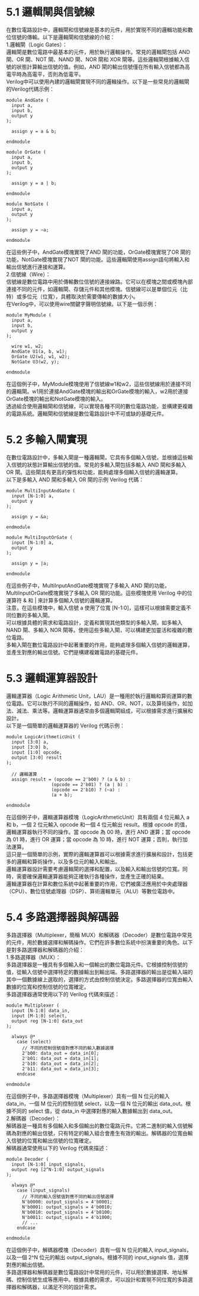 # 5.1 邏輯閘與信號線  
在數位電路設計中，邏輯閘和信號線是基本的元件，用於實現不同的邏輯功能和數位信號的傳輸。以下是邏輯閘和信號線的介紹：  
1.邏輯閘（Logic Gates）：  
邏輯閘是數位電路中最基本的元件，用於執行邏輯操作。常見的邏輯閘包括 AND 閘、OR 閘、NOT 閘、NAND 閘、NOR 閘和 XOR 閘等。這些邏輯閘根據輸入信號的狀態計算輸出信號的值。例如，AND 閘的輸出信號僅在所有輸入信號都為高電平時為高電平，否則為低電平。  
Verilog中可以使用內建的邏輯閘實現不同的邏輯操作。以下是一些常見的邏輯閘的Verilog代碼示例：  
```
module AndGate (
  input a,
  input b,
  output y
);

  assign y = a & b;

endmodule

module OrGate (
  input a,
  input b,
  output y
);

  assign y = a | b;

endmodule

module NotGate (
  input a,
  output y
);

  assign y = ~a;

endmodule
```
在這些例子中，AndGate模塊實現了AND 閘的功能，OrGate模塊實現了OR 閘的功能，NotGate模塊實現了NOT 閘的功能。這些邏輯閘使用assign語句將輸入和輸出信號進行連接和運算。  
2.信號線（Wire）：  
信號線是數位電路中用於傳輸數位信號的連接線路。它可以在模塊之間或模塊內部連接不同的元件，如邏輯閘、存儲元件和其他模塊。信號線可以是單個位元（比特）或多位元（位寬），具體取決於需要傳輸的數據大小。  
在Verilog中，可以使用wire關鍵字聲明信號線。以下是一個示例：  
```
module MyModule (
  input a,
  input b,
  output y
);

  wire w1, w2;
  AndGate U1(a, b, w1);
  OrGate U2(w1, w1, w2);
  NotGate U3(w2, y);

endmodule
```
在這個例子中，MyModule模塊使用了信號線w1和w2，這些信號線用於連接不同的邏輯閘。w1用於連接AndGate模塊的輸出和OrGate模塊的輸入，w2用於連接OrGate模塊的輸出和NotGate模塊的輸入。  
透過組合使用邏輯閘和信號線，可以實現各種不同的數位電路功能，並構建更複雜的電路系統。邏輯閘和信號線是數位電路設計中不可或缺的基礎元件。  
# 5.2 多輸入閘實現  
在數位電路設計中，多輸入閘是一種邏輯閘，它具有多個輸入信號，並根據這些輸入信號的狀態計算輸出信號的值。常見的多輸入閘包括多輸入 AND 閘和多輸入 OR 閘。這些閘具有更高的彈性和功能，能夠處理多個輸入信號的邏輯運算。  
以下是多輸入 AND 閘和多輸入 OR 閘的示例 Verilog 代碼：  
```
module MultiInputAndGate (
  input [N-1:0] a,
  output y
);

  assign y = &a;

endmodule

module MultiInputOrGate (
  input [N-1:0] a,
  output y
);

  assign y = |a;

endmodule
```
在這些例子中，MultiInputAndGate模塊實現了多輸入 AND 閘的功能，MultiInputOrGate模塊實現了多輸入 OR 閘的功能。這些模塊使用 Verilog 中的位運算符 & 和 | 來計算多個輸入信號的邏輯運算。  
注意，在這些模塊中，輸入信號 a 使用了位寬 [N-1:0]，這樣可以根據需要定義不同位數的多輸入閘。  
可以根據具體的需求和電路設計，定義和實現其他類型的多輸入閘，如多輸入 NAND 閘、多輸入 NOR 閘等。使用這些多輸入閘，可以構建更加靈活和複雜的數位電路。  
多輸入閘在數位電路設計中起著重要的作用，能夠處理多個輸入信號的邏輯運算，並產生對應的輸出信號。它們是構建複雜電路的基礎元件。  
# 5.3 邏輯運算器設計

邏輯運算器（Logic Arithmetic Unit，LAU）是一種用於執行邏輯和算術運算的數位電路。它可以執行不同的邏輯操作，如 AND、OR、NOT，以及算術操作，如加法、減法、乘法等。邏輯運算器通常由多個邏輯閘組成，可以根據需求進行擴展和設計。  
以下是一個簡單的邏輯運算器的 Verilog 代碼示例：
```
module LogicArithmeticUnit (
  input [3:0] a,
  input [3:0] b,
  input [1:0] opcode,
  output [3:0] result
);

  // 邏輯運算
  assign result = (opcode == 2'b00) ? (a & b) :
                 (opcode == 2'b01) ? (a | b) :
                 (opcode == 2'b10) ? (~a) :
                 (a + b);

endmodule
```
在這個例子中，邏輯運算器模塊（LogicArithmeticUnit）具有兩個 4 位元輸入 a 和 b，一個 2 位元輸入 opcode 和一個 4 位元輸出 result。根據 opcode 的值，邏輯運算器執行不同的操作。當 opcode 為 00 時，進行 AND 運算；當 opcode 為 01 時，進行 OR 運算；當 opcode 為 10 時，進行 NOT 運算；否則，執行加法運算。  
這只是一個簡單的示例，實際的邏輯運算器可以根據需求進行擴展和設計，包括更多的邏輯和算術操作，以及多位元的輸入和輸出。  
邏輯運算器設計需要考慮邏輯閘的選擇和配置，以及輸入和輸出信號的位寬。同時，需要確保邏輯運算器能夠正確執行各種操作，並產生正確的結果。  
邏輯運算器在計算和數位系統中起著重要的作用，它們被廣泛應用於中央處理器（CPU）、數位信號處理器（DSP）、算術邏輯單元（ALU）等數位電路中。
# 5.4 多路選擇器與解碼器

多路選擇器（Multiplexer，簡稱 MUX）和解碼器（Decoder）是數位電路中常見的元件，用於數據選擇和解碼操作。它們在許多數位系統中扮演重要的角色。以下是對多路選擇器和解碼器的介紹：  
1.多路選擇器（MUX）：  
多路選擇器是一種具有多個輸入和一個輸出的數位電路元件。它根據控制信號的值，從輸入信號中選擇特定的數據輸出到輸出端。多路選擇器的輸出是從輸入端的其中一個數據線上選取的，選擇的方式由控制信號決定。多路選擇器的位寬由輸入數據的位寬和控制信號的位寬確定。  
多路選擇器通常使用以下的 Verilog 代碼來描述：  
```
module Multiplexer (
  input [N-1:0] data_in,
  input [M-1:0] select,
  output reg [N-1:0] data_out
);

  always @*
    case (select)
      // 不同的控制信號值對應不同的輸入數據選擇
      2'b00: data_out = data_in[0];
      2'b01: data_out = data_in[1];
      2'b10: data_out = data_in[2];
      2'b11: data_out = data_in[3];
    endcase

endmodule
```
在這個例子中，多路選擇器模塊（Multiplexer）具有一個 N 位元的輸入 data_in，一個 M 位元的控制信號 select，以及一個 N 位元的輸出 data_out。根據不同的 select 值，從 data_in 中選擇對應的輸入數據輸出到 data_out。  
2.解碼器（Decoder）：  
解碼器是一種具有多個輸入和多個輸出的數位電路元件。它將二進制的輸入信號解碼為對應的輸出信號，只有特定的輸入組合會產生有效的輸出。解碼器的位寬由輸入信號的位寬和輸出信號的位寬確定。  
解碼器通常使用以下的 Verilog 代碼來描述：  
```
module Decoder (
  input [N-1:0] input_signals,
  output reg [2^N-1:0] output_signals
);

  always @*
    case (input_signals)
      // 不同的輸入信號值對應不同的輸出信號選擇
      N'b0000: output_signals = 4'b0001;
      N'b0001: output_signals = 4'b0010;
      N'b0010: output_signals = 4'b0100;
      N'b0011: output_signals = 4'b1000;
      // ...
    endcase

endmodule
```
在這個例子中，解碼器模塊（Decoder）具有一個 N 位元的輸入 input_signals，以及一個 2^N 位元的輸出 output_signals。根據不同的 input_signals 值，選擇對應的輸出信號。  
多路選擇器和解碼器是數位電路設計中常用的元件，可以用於數據選擇、地址解碼、控制信號生成等應用中。根據具體的需求，可以設計和實現不同位寬的多路選擇器和解碼器，以滿足不同的設計需求。




